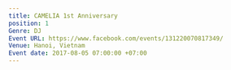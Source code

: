 ```yaml
---
title: CAMELIA 1st Anniversary
position: 1
Genre: DJ
Event URL: https://www.facebook.com/events/131220070817349/
Venue: Hanoi, Vietnam
Event date: 2017-08-05 07:00:00 +07:00
---
```


